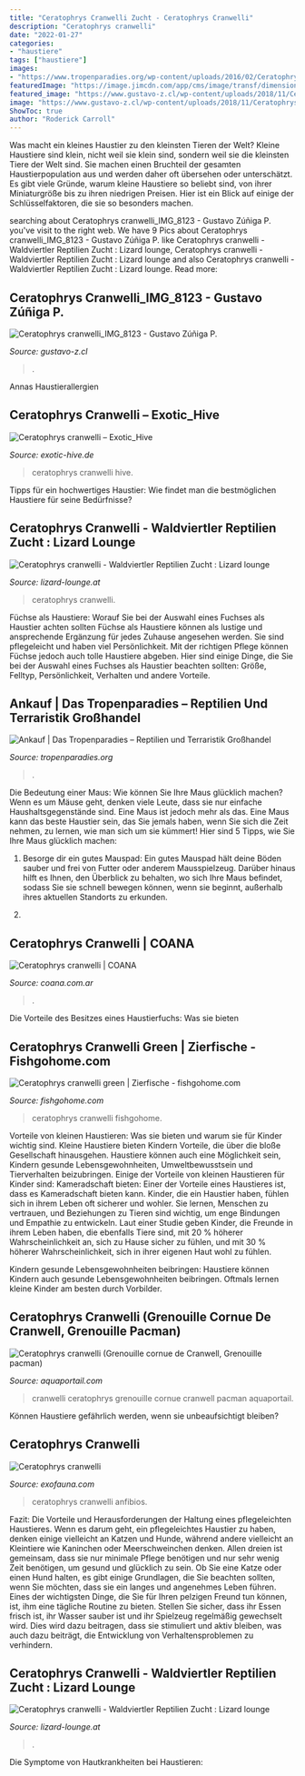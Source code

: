 ```yaml
---
title: "Ceratophrys Cranwelli Zucht - Ceratophrys Cranwelli"
description: "Ceratophrys cranwelli"
date: "2022-01-27"
categories:
- "haustiere"
tags: ["haustiere"]
images:
- "https://www.tropenparadies.org/wp-content/uploads/2016/02/Ceratophrys-cranwelli.jpg"
featuredImage: "https://image.jimcdn.com/app/cms/image/transf/dimension=1920x10000:format=jpg/path/s7948b6c75afc711c/image/ia96d9b07b23e6dc4/version/1612784132/image.jpg"
featured_image: "https://www.gustavo-z.cl/wp-content/uploads/2018/11/Ceratophrys-cranwelli_IMG_8123.jpg"
image: "https://www.gustavo-z.cl/wp-content/uploads/2018/11/Ceratophrys-cranwelli_IMG_8123.jpg"
ShowToc: true
author: "Roderick Carroll"
---
```



Was macht ein kleines Haustier zu den kleinsten Tieren der Welt?
Kleine Haustiere sind klein, nicht weil sie klein sind, sondern weil sie die kleinsten Tiere der Welt sind. Sie machen einen Bruchteil der gesamten Haustierpopulation aus und werden daher oft übersehen oder unterschätzt. Es gibt viele Gründe, warum kleine Haustiere so beliebt sind, von ihrer Miniaturgröße bis zu ihren niedrigen Preisen. Hier ist ein Blick auf einige der Schlüsselfaktoren, die sie so besonders machen.

	

		
searching about Ceratophrys cranwelli_IMG_8123 - Gustavo Zúñiga P. you've visit to the right web. We have 9 Pics about Ceratophrys cranwelli_IMG_8123 - Gustavo Zúñiga P. like Ceratophrys cranwelli - Waldviertler Reptilien Zucht : Lizard lounge, Ceratophrys cranwelli - Waldviertler Reptilien Zucht : Lizard lounge and also Ceratophrys cranwelli - Waldviertler Reptilien Zucht : Lizard lounge. Read more:
		
    
## Ceratophrys Cranwelli_IMG_8123 - Gustavo Zúñiga P.

<img loading=lazy src="https://www.gustavo-z.cl/wp-content/uploads/2018/11/Ceratophrys-cranwelli_IMG_8123.jpg" onerror="this.onerror=null;this.src='https://tse1.mm.bing.net/th?id=OIP.s3eOeYmSpbgcqbjnuyggHAHaE8&amp;pid=15.1';" alt="Ceratophrys cranwelli_IMG_8123 - Gustavo Zúñiga P.">

_Source: gustavo-z.cl_

>. 

	

Annas Haustierallergien

    
## Ceratophrys Cranwelli – Exotic_Hive

<img loading=lazy src="https://exotic-hive.de/wp-content/uploads/2019/04/IMG_9862.jpg" onerror="this.onerror=null;this.src='https://tse4.mm.bing.net/th?id=OIP.7aWr_K2l4tpWeuwiqG6XawHaE8&amp;pid=15.1';" alt="Ceratophrys cranwelli – Exotic_Hive">

_Source: exotic-hive.de_

>ceratophrys cranwelli hive. 

	

Tipps für ein hochwertiges Haustier: Wie findet man die bestmöglichen Haustiere für seine Bedürfnisse?

    
## Ceratophrys Cranwelli - Waldviertler Reptilien Zucht : Lizard Lounge

<img loading=lazy src="https://image.jimcdn.com/app/cms/image/transf/dimension=1900x10000:format=jpg/path/s7948b6c75afc711c/image/idc334875296bbef6/version/1616849211/image.jpg" onerror="this.onerror=null;this.src='https://tse1.mm.bing.net/th?id=OIP.IISzIz4dpWTv7mLJfeaV4gHaFj&amp;pid=15.1';" alt="Ceratophrys cranwelli - Waldviertler Reptilien Zucht : Lizard lounge">

_Source: lizard-lounge.at_

>ceratophrys cranwelli. 

	

Füchse als Haustiere: Worauf Sie bei der Auswahl eines Fuchses als Haustier achten sollten
Füchse als Haustiere können als lustige und ansprechende Ergänzung für jedes Zuhause angesehen werden. Sie sind pflegeleicht und haben viel Persönlichkeit. Mit der richtigen Pflege können Füchse jedoch auch tolle Haustiere abgeben. Hier sind einige Dinge, die Sie bei der Auswahl eines Fuchses als Haustier beachten sollten: Größe, Felltyp, Persönlichkeit, Verhalten und andere Vorteile.

    
## Ankauf | Das Tropenparadies – Reptilien Und Terraristik Großhandel

<img loading=lazy src="https://www.tropenparadies.org/wp-content/uploads/2016/02/Ceratophrys-cranwelli.jpg" onerror="this.onerror=null;this.src='https://tse1.mm.bing.net/th?id=OIP.IwbhPAuWQ6ZZ0YUk4CfzyQHaHa&amp;pid=15.1';" alt="Ankauf | Das Tropenparadies – Reptilien und Terraristik Großhandel">

_Source: tropenparadies.org_

>. 

	

Die Bedeutung einer Maus: Wie können Sie Ihre Maus glücklich machen?
Wenn es um Mäuse geht, denken viele Leute, dass sie nur einfache Haushaltsgegenstände sind. Eine Maus ist jedoch mehr als das. Eine Maus kann das beste Haustier sein, das Sie jemals haben, wenn Sie sich die Zeit nehmen, zu lernen, wie man sich um sie kümmert! Hier sind 5 Tipps, wie Sie Ihre Maus glücklich machen:
1. Besorge dir ein gutes Mauspad: Ein gutes Mauspad hält deine Böden sauber und frei von Futter oder anderem Mausspielzeug. Darüber hinaus hilft es Ihnen, den Überblick zu behalten, wo sich Ihre Maus befindet, sodass Sie sie schnell bewegen können, wenn sie beginnt, außerhalb ihres aktuellen Standorts zu erkunden.

2.

    
## Ceratophrys Cranwelli | COANA

<img loading=lazy src="https://static.wixstatic.com/media/01b9b1_dba0a3e4ed554a5aa299e1c66066935a~mv2_d_6016_4000_s_4_2.jpg/v1/fill/w_2500,h_1662,al_c/01b9b1_dba0a3e4ed554a5aa299e1c66066935a~mv2_d_6016_4000_s_4_2.jpg" onerror="this.onerror=null;this.src='https://tse3.mm.bing.net/th?id=OIP.onSIC-Wl7hpNJku_IPtDdgHaE7&amp;pid=15.1';" alt="Ceratophrys cranwelli | COANA">

_Source: coana.com.ar_

>. 

	

Die Vorteile des Besitzes eines Haustierfuchs: Was sie bieten

    
## Ceratophrys Cranwelli Green | Zierfische - Fishgohome.com

<img loading=lazy src="https://www.fishgohome.com/static/gallery/produkt-417/ceratophrys-cranwelli-green-12150.jpg" onerror="this.onerror=null;this.src='https://tse1.mm.bing.net/th?id=OIP.x0Akci-940itEiAJrAxPmgHaE8&amp;pid=15.1';" alt="Ceratophrys cranwelli green | Zierfische - fishgohome.com">

_Source: fishgohome.com_

>ceratophrys cranwelli fishgohome. 

	

Vorteile von kleinen Haustieren: Was sie bieten und warum sie für Kinder wichtig sind.
Kleine Haustiere bieten Kindern Vorteile, die über die bloße Gesellschaft hinausgehen. Haustiere können auch eine Möglichkeit sein, Kindern gesunde Lebensgewohnheiten, Umweltbewusstsein und Tierverhalten beizubringen. Einige der Vorteile von kleinen Haustieren für Kinder sind:
Kameradschaft bieten: Einer der Vorteile eines Haustieres ist, dass es Kameradschaft bieten kann. Kinder, die ein Haustier haben, fühlen sich in ihrem Leben oft sicherer und wohler. Sie lernen, Menschen zu vertrauen, und Beziehungen zu Tieren sind wichtig, um enge Bindungen und Empathie zu entwickeln. Laut einer Studie geben Kinder, die Freunde in ihrem Leben haben, die ebenfalls Tiere sind, mit 20 % höherer Wahrscheinlichkeit an, sich zu Hause sicher zu fühlen, und mit 30 % höherer Wahrscheinlichkeit, sich in ihrer eigenen Haut wohl zu fühlen.

Kindern gesunde Lebensgewohnheiten beibringen: Haustiere können Kindern auch gesunde Lebensgewohnheiten beibringen. Oftmals lernen kleine Kinder am besten durch Vorbilder.

    
## Ceratophrys Cranwelli (Grenouille Cornue De Cranwell, Grenouille Pacman)

<img loading=lazy src="https://www.aquaportail.com/aquabdd/photos/ceratophrys-cranwelli.jpg" onerror="this.onerror=null;this.src='https://tse2.mm.bing.net/th?id=OIP.6i7VspfaNtpJK3a5LZ8IbAHaFj&amp;pid=15.1';" alt="Ceratophrys cranwelli (Grenouille cornue de Cranwell, Grenouille pacman)">

_Source: aquaportail.com_

>cranwelli ceratophrys grenouille cornue cranwell pacman aquaportail. 

	

Können Haustiere gefährlich werden, wenn sie unbeaufsichtigt bleiben?

    
## Ceratophrys Cranwelli

<img loading=lazy src="https://exofauna.com/3327-large_default/ceratophrys-cranwelli.jpg" onerror="this.onerror=null;this.src='https://tse2.mm.bing.net/th?id=OIP.A_Ae1jf2HbBajXoGM82GIAHaHa&amp;pid=15.1';" alt="Ceratophrys cranwelli">

_Source: exofauna.com_

>ceratophrys cranwelli anfibios. 

	

Fazit: Die Vorteile und Herausforderungen der Haltung eines pflegeleichten Haustieres.
Wenn es darum geht, ein pflegeleichtes Haustier zu haben, denken einige vielleicht an Katzen und Hunde, während andere vielleicht an Kleintiere wie Kaninchen oder Meerschweinchen denken. Allen dreien ist gemeinsam, dass sie nur minimale Pflege benötigen und nur sehr wenig Zeit benötigen, um gesund und glücklich zu sein. Ob Sie eine Katze oder einen Hund halten, es gibt einige Grundlagen, die Sie beachten sollten, wenn Sie möchten, dass sie ein langes und angenehmes Leben führen.
Eines der wichtigsten Dinge, die Sie für Ihren pelzigen Freund tun können, ist, ihm eine tägliche Routine zu bieten. Stellen Sie sicher, dass ihr Essen frisch ist, ihr Wasser sauber ist und ihr Spielzeug regelmäßig gewechselt wird. Dies wird dazu beitragen, dass sie stimuliert und aktiv bleiben, was auch dazu beiträgt, die Entwicklung von Verhaltensproblemen zu verhindern.

    
## Ceratophrys Cranwelli - Waldviertler Reptilien Zucht : Lizard Lounge

<img loading=lazy src="https://image.jimcdn.com/app/cms/image/transf/dimension=1920x10000:format=jpg/path/s7948b6c75afc711c/image/ia96d9b07b23e6dc4/version/1612784132/image.jpg" onerror="this.onerror=null;this.src='https://tse2.mm.bing.net/th?id=OIP.-yZ8WKiVvVI8UN1lwi0qGQHaE8&amp;pid=15.1';" alt="Ceratophrys cranwelli - Waldviertler Reptilien Zucht : Lizard lounge">

_Source: lizard-lounge.at_

>. 

	

Die Symptome von Hautkrankheiten bei Haustieren:

